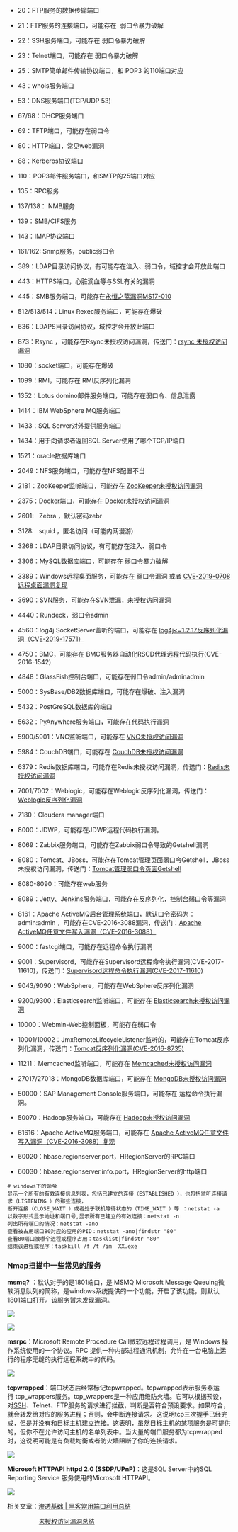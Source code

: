 *   20：FTP服务的数据传输端口
*   21：FTP服务的连接端口，可能存在  弱口令暴力破解
*   22：SSH服务端口，可能存在 弱口令暴力破解
*   23：Telnet端口，可能存在 弱口令暴力破解
*   25：SMTP简单邮件传输协议端口，和 POP3 的110端口对应
*   43：whois服务端口
*   53：DNS服务端口(TCP/UDP 53)
*   67/68：DHCP服务端口
*   69：TFTP端口，可能存在弱口令
*   80：HTTP端口，常见web漏洞
*   88：Kerberos协议端口
*   110：POP3邮件服务端口，和SMTP的25端口对应
*   135：RPC服务
*   137/138： NMB服务
*   139：SMB/CIFS服务
*   143：IMAP协议端口
*   161/162: Snmp服务，public弱口令
*   389：LDAP目录访问协议，有可能存在注入、弱口令，域控才会开放此端口
*   443：HTTPS端口，心脏滴血等与SSL有关的漏洞
*   445：SMB服务端口，可能存在[永恒之蓝漏洞MS17-010](https://blog.csdn.net/qq_36119192/article/details/83215257)
*   512/513/514：Linux Rexec服务端口，可能存在爆破
*   636：LDAPS目录访问协议，域控才会开放此端口
*   873：Rsync ，可能存在Rsync未授权访问漏洞，传送门：[rsync 未授权访问漏洞](https://vulhub.org/#/environments/rsync/common/)
*   1080：socket端口，可能存在爆破
*   1099：RMI，可能存在 RMI反序列化漏洞
*   1352：Lotus domino邮件服务端口，可能存在弱口令、信息泄露
*   1414：IBM WebSphere MQ服务端口
*   1433：SQL Server对外提供服务端口
*   1434：用于向请求者返回SQL Server使用了哪个TCP/IP端口
*   1521：oracle数据库端口
*   2049：NFS服务端口，可能存在NFS配置不当
*   2181：ZooKeeper监听端口，可能存在 [ZooKeeper未授权访问漏洞](https://blog.csdn.net/qq_36119192/article/details/97619201#%E4%B8%83%E3%80%81ZooKeeper%20%E6%9C%AA%E6%8E%88%E6%9D%83%E8%AE%BF%E9%97%AE%E6%BC%8F%E6%B4%9E)
*   2375：Docker端口，可能存在 [Docker未授权访问漏洞](https://blog.csdn.net/qq_36119192/article/details/97619201#%E5%85%AD%E3%80%81Docker%20%E6%9C%AA%E6%8E%88%E6%9D%83%E8%AE%BF%E9%97%AE%E6%BC%8F%E6%B4%9E)
*   2601:   Zebra ，默认密码zebr
*   3128:   squid ，匿名访问（可能内网漫游)
*   3268：LDAP目录访问协议，有可能存在注入、弱口令
*   3306：MySQL数据库端口，可能存在 弱口令暴力破解
*   3389：Windows远程桌面服务，可能存在 弱口令漏洞 或者 [CVE-2019-0708 远程桌面漏洞复现](https://blog.csdn.net/qq_36119192/article/details/100609875)
*   3690：SVN服务，可能存在SVN泄漏，未授权访问漏洞
*   4440：Rundeck，弱口令admin
*   4560：log4j SocketServer监听的端口，可能存在 [log4j<=1.2.17反序列化漏洞（CVE-2019-17571）](https://mp.weixin.qq.com/s?__biz=Mzg3NjA4MTQ1NQ==&mid=2247483962&idx=1&sn=0e059564c368b84e3483704821aac06b&scene=0#wechat_redirect)
*   4750：BMC，可能存在 BMC服务器自动化RSCD代理远程代码执行(CVE-2016-1542)
*   4848：GlassFish控制台端口，可能存在弱口令admin/adminadmin
*   5000：SysBase/DB2数据库端口，可能存在爆破、注入漏洞
*   5432：PostGreSQL数据库的端口
*   5632：PyAnywhere服务端口，可能存在代码执行漏洞
*   5900/5901：VNC监听端口，可能存在 [VNC未授权访问漏洞](https://blog.csdn.net/qq_36119192/article/details/97619201#%E4%BA%94%E3%80%81VNC%20%E6%9C%AA%E6%8E%88%E6%9D%83%E8%AE%BF%E9%97%AE%E6%BC%8F%E6%B4%9E)
*   5984：CouchDB端口，可能存在 [CouchDB未授权访问漏洞](https://blog.csdn.net/qq_36119192/article/details/97619201#%E5%8D%81%E4%BA%8C%EF%BC%9ACouchDB%E6%9C%AA%E6%8E%88%E6%9D%83%E8%AE%BF%E9%97%AE)
*   6379：Redis数据库端口，可能存在Redis未授权访问漏洞，传送门：[Redis未授权访问漏洞](https://blog.csdn.net/qq_36119192/article/details/84620648)
*   7001/7002：Weblogic，可能存在Weblogic反序列化漏洞，传送门：[Weblogic反序列化漏洞](https://blog.csdn.net/qq_36119192/article/details/90716180#Weblogic%E5%8F%8D%E5%BA%8F%E5%88%97%E5%8C%96%E6%BC%8F%E6%B4%9E)
*   7180：Cloudera manager端口
*   8000：JDWP，可能存在JDWP远程代码执行漏洞。
*   8069：Zabbix服务端口，可能存在Zabbix弱口令导致的Getshell漏洞
*   8080：Tomcat、JBoss，可能存在Tomcat管理页面弱口令Getshell，JBoss未授权访问漏洞，传送门：[Tomcat管理弱口令页面Getshell](https://blog.csdn.net/qq_36119192/article/details/90446112)
*   8080-8090：可能存在web服务
*   8089：Jetty、Jenkins服务端口，可能存在反序列化，控制台弱口令等漏洞
*   8161：Apache ActiveMQ后台管理系统端口，默认口令密码为：admin:admin ，可能存在CVE-2016-3088漏洞，传送门：[Apache ActiveMQ任意文件写入漏洞（CVE-2016-3088）](https://www.cnblogs.com/yuzly/p/11278131.html)
*   9000：fastcgi端口，可能存在远程命令执行漏洞
*   9001：Supervisord，可能存在Supervisord远程命令执行漏洞(CVE-2017-11610)，传送门：[Supervisord远程命令执行漏洞(CVE-2017-11610)](https://blog.csdn.net/qq_36119192/article/details/101037673)
*   9043/9090：WebSphere，可能存在WebSphere反序列化漏洞
*   9200/9300：Elasticsearch监听端口，可能存在 [Elasticsearch未授权访问漏洞](https://blog.csdn.net/qq_36119192/article/details/97619201#%E5%8D%81%E4%B8%80%EF%BC%9AElasticsearch%E6%9C%AA%E6%8E%88%E6%9D%83%E8%AE%BF%E9%97%AE)
*   10000：Webmin-Web控制面板，可能存在弱口令
*   10001/10002：JmxRemoteLifecycleListener监听的，可能存在Tomcat反序列化漏洞，传送门：[Tomcat反序列化漏洞(CVE-2016-8735)](https://blog.csdn.net/qq_36119192/article/details/101207424)
*   11211：Memcached监听端口，可能存在 [Memcached未授权访问漏洞](https://blog.csdn.net/qq_36119192/article/details/97619201#%E4%B8%89%E3%80%81Memcached%20%E6%9C%AA%E6%8E%88%E6%9D%83%E8%AE%BF%E9%97%AE%E6%BC%8F%E6%B4%9ECVE-2013-7239)
*   27017/27018：MongoDB数据库端口，可能存在 [MongoDB未授权访问漏洞](https://blog.csdn.net/qq_36119192/article/details/97619201#%E4%B8%80%E3%80%81MongoDB%20%E6%9C%AA%E6%8E%88%E6%9D%83%E8%AE%BF%E9%97%AE%E6%BC%8F%E6%B4%9E)
*   50000：SAP Management Console服务端口，可能存在 运程命令执行漏洞。
*   50070：Hadoop服务端口，可能存在 [Hadoop未授权访问漏洞](https://blog.csdn.net/qq_36119192/article/details/97619201#%E4%B9%9D%EF%BC%9AHadoop%E6%9C%AA%E6%8E%88%E6%9D%83%E8%AE%BF%E9%97%AE%E6%BC%8F%E6%B4%9E)
*   61616：Apache ActiveMQ服务端口，可能存在 [Apache ActiveMQ任意文件写入漏洞（CVE-2016-3088）复现](https://blog.csdn.net/qq_36119192/article/details/103683267)
*   60020：hbase.regionserver.port，HRegionServer的RPC端口
*   60030：hbase.regionserver.info.port，HRegionServer的http端口

```
# windows下的命令      
显示一个所有的有效连接信息列表，包括已建立的连接（ESTABLISHED ），也包括监听连接请求（LISTENING ）的那些连接，      
断开连接（CLOSE_WAIT ）或者处于联机等待状态的（TIME_WAIT ）等 ：netstat -a       
以数字形式显示地址和端口号,显示所有已建立的有效连接：netstat -n      
列出所有端口的情况：netstat -ano      
查看被占用端口80对应的应用的PID：netstat -ano|findstr "80"      
查看80端口被哪个进程或程序占用：tasklist|findstr "80"      
结束该进程或程序：taskkill /f /t /im  XX.exe
```


### Nmap扫描中一些常见的服务

**msmq?** ：默认对于的是1801端口，是 MSMQ Microsoft Message Queuing微软消息队列的简称，是windows系统提供的一个功能，开启了该功能，则默认1801端口打开。该服务暂未发现漏洞。

![](https://img-blog.csdnimg.cn/20190927140449411.png)

![](https://img-blog.csdnimg.cn/20190927140405469.png?x-oss-process=image/watermark,type_ZmFuZ3poZW5naGVpdGk,shadow_10,text_aHR0cHM6Ly9ibG9nLmNzZG4ubmV0L3FxXzM2MTE5MTky,size_16,color_FFFFFF,t_70)

**msrpc**：Microsoft Remote Procedure Call微软远程过程调用，是 Windows 操作系统使用的一个协议。RPC 提供一种内部进程通讯机制，允许在一台电脑上运行的程序无缝的执行远程系统中的代码。

![](https://img-blog.csdnimg.cn/20190927140958487.png)

**tcpwrapped**：端口状态后经常标记tcpwrapped。tcpwrapped表示服务器运行 tcp\_wrappers服务。tcp\_wrappers是一种应用级防火墙。它可以根据预设，对[SSH](https://so.csdn.net/so/search?q=SSH&spm=1001.2101.3001.7020)、Telnet、FTP服务的请求进行拦截，判断是否符合预设要求。如果符合，就会转发给对应的服务进程；否则，会中断连接请求。这说明tcp三次握手已经完成，但是并没有和目标主机建立连接。这表明，虽然目标主机的某项服务是可提供的，但你不在允许访问主机的名单列表中。当大量的端口服务都为tcpwrapped时，这说明可能是有负载均衡或者防火墙阻断了你的连接请求。

![](https://img-blog.csdnimg.cn/20190927141019362.png)

**Microsoft HTTPAPI httpd 2.0 (SSDP/UPnP)**：这是SQL Server中的SQL Reporting Service 服务使用的Microsoft HTTPAPI。

![](https://img-blog.csdnimg.cn/20190927141317599.png)

相关文章：[渗透基础 | 黑客常用端口利用总结](https://mp.weixin.qq.com/s?__biz=MzI5MDU1NDk2MA==&mid=2247487859&idx=1&sn=361924a47da0fd55170c1afc41526c47&chksm=ec1f444cdb68cd5a0ce7e0e6f5c91c0937f10014a46e98e15d26071a7250f33fadc2398d80af&mpshare=1&srcid=&sharer_sharetime=1573025707505&sharer_shareid=869b3f125e491525c44c1f51e71a8a5f&from=timeline&scene=2&subscene=1&clicktime=1573028870&enterid=1573028870&key=71a2e8417d7e834e58ed99571ef8c5ba11533d49fd50b0c971d40648346962bf406384006cd87e0e70d617bcad79e75e57a78bb583f01e54e8e3865a98f437fc919dbe3a57e9c5177c4fad14a0fc0e77&ascene=14&uin=MjIwMDQzNjQxOQ%3D%3D&devicetype=Windows+10&version=62060833&lang=zh_CN&pass_ticket=9ETh4RR06IY3HMaU46JuDGpZvUp5pKwrefMVkrIDAxqjhCEApUq0r82x3i%2FnL1D3)

                  [未授权访问漏洞总结](https://blog.csdn.net/qq_36119192/article/details/97619201)